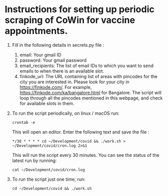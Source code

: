 # Instructions for setting up periodic scraping of CoWin for vaccine appointments.

1. Fill in the following details in secrets.py file :
	1. email: Your gmail ID
	1. password: Your gmail password
	1. email_recipients: The list of email IDs to which you want to send emails to when there is an available slot.
	1. finkode_url: The URL containing list of areas with pincodes for the city you are interested in. Please look for your city in https://finkode.com/. For example, https://finkode.com/ka/bangalore.html for Bangalore. The script will loop through all the pincodes mentioned in this webpage, and check for available slots in them.

1. To run the script periodically, on linux / macOS run:
	```
	crontab -e
	```
	This will open an editor. Enter the following text and save the file :
	```
	*/30 * * * * cd ~/Development/covid && ./work.sh > ~/Development/covid/cron.log 2>&1 
	```
	This will run the script every 30 minutes. You can see the status of the latest run by running:
	```
	cat ~/Development/covid/cron.log
	```

1. To run the script just one time, run:
	```
	cd ~/Development/covid && ./work.sh
    ```